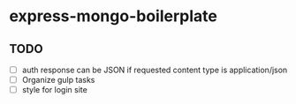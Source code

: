 # express-mongo-boilerplate #

## TODO ##
* [ ] auth response can be JSON if requested content type is application/json
* [ ] Organize gulp tasks
* [ ] style for login site